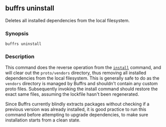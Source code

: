 ## buffrs uninstall

Deletes all installed dependencies from the local filesystem.

### Synopsis

`buffrs uninstall`

### Description

This command does the reverse operation from the
[`install`](buffrs-uninstall.md) command, and will clear out the `proto/vendors`
directory, thus removing all installed dependencies from the local filesystem. This
is generally safe to do as the `vendors` directory is managed by Buffrs and
shouldn't contain any custom proto files. Subsequently invoking the install
command should restore the exact same files, assuming the lockfile hasn't been
regenerated.

Since Buffrs currently blindly extracts packages without checking if a previous
version was already installed, it is good practice to run this command before
attempting to upgrade dependencies, to make sure installation starts from a
clean state.